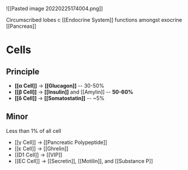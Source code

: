 ![[Pasted image 20220225174004.png]]

Circumscribed lobes c [[Endocrine System]] functions amongst exocrine [[Pancreas]]

# Cells
## Principle
- **[[α Cell]]** → **[[Glucagon]]** -- 30-50%
- **[[β Cell]]** → **[[Insulin]]** and [[Amylin]] -- **50-60%**
- **[[δ Cell]]** → **[[Somatostatin]]** -- ~5%

## Minor
Less than 1% of all cell
- [[γ Cell]] → [[Pancreatic Polypeptide]]
- [[ε Cell]] → [[Ghrelin]]
- [[D1 Cell]] → [[VIP]]
- [[EC Cell]] → [[Secretin]], [[Motilin]], and [[Substance P]]